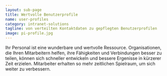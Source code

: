```yaml
---
layout: sub-page
title: Wertvolle Benutzerprofile
name: user-profiles
category: intranet-solutions
tagline: von verteilten Kontaktdaten zu gepflegten Benutzerprofilen
image: pi-profile.jpg
---
```


Ihr Personal ist eine wunderbare und wertvolle Ressource. Organisationen, die Ihren Mitarbeitern helfen, ihre Fähigkeiten und Verbindungen besser zu teilen, können sich schneller entwickeln und bessere Ergenisse in kürzerer Zeit erzielen. Mitarbeiter erhalten so mehr zeitlichen Spielraum, um sich weiter zu verbessern.
